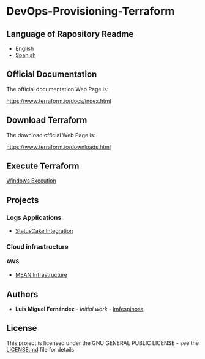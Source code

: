 # DevOps-Provisioning-Terraform

## Language of Rapository Readme

* [English](README.en-GB.md)
* [Spanish](README.md)

## Official Documentation

The official documentation Web Page is:

https://www.terraform.io/docs/index.html

## Download Terraform

The download official Web Page is:

https://www.terraform.io/downloads.html

## Execute Terraform

[Windows Execution](Documentation/en/Execution/windows_execution.en-GB.md)

## Projects

### Logs Applications

* [StatusCake Integration](Documentation/en/Projects/Logs/StatusCake/doc_statuscake.en-GB.md)

### Cloud infrastructure

#### AWS 

* [MEAN Infrastructure](Documentation/en/Projects/AWS/MEAN/doc_mean_infrastructure.en-GB.md)


## Authors

* **Luis Miguel Fernández** - *Initial work* - [lmfespinosa](https://github.com/lmfespinosa)

## License

This project is licensed under the GNU GENERAL PUBLIC LICENSE - see the [LICENSE.md](LICENSE.md) file for details
